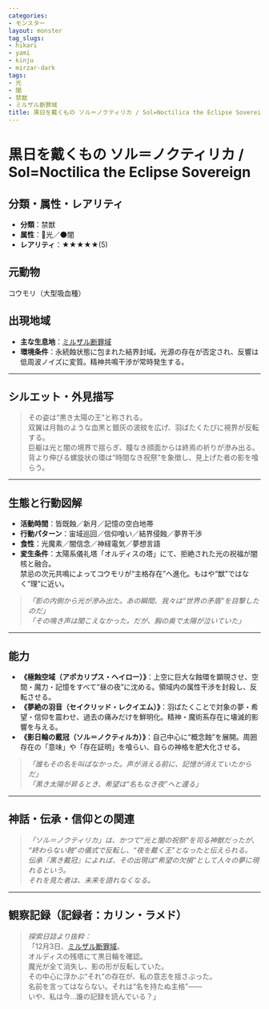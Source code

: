 ```yaml
---
categories:
- モンスター
layout: monster
tag_slugs:
- hikari
- yami
- kinju
- mirzar-dark
tags:
- 光
- 闇
- 禁獣
- ミルザル断罪域
title: 黒日を戴くもの ソル＝ノクティリカ / Sol=Noctilica the Eclipse Sovereign
---
```


# 黒日を戴くもの ソル＝ノクティリカ / Sol=Noctilica the Eclipse Sovereign

## 分類・属性・レアリティ
* **分類**：禁獣  
* **属性**：🌟光／🌑闇  
* **レアリティ**：★★★★★(5)

## 元動物
コウモリ（大型吸血種）

## 出現地域
* **主な生息地**：[ミルザル断罪域](../place/mirzar_dark.md)  
* **環境条件**：永続蝕状態に包まれた結界封域。光源の存在が否定され、反響は低周波ノイズに変質。精神共鳴干渉が常時発生する。

---

## シルエット・外見描写
> その姿は“黒き太陽の王”と称される。  
> 双翼は月蝕のような血黒と銀灰の波紋を広げ、羽ばたくたびに視界が反転する。  
> 巨躯は光と闇の境界で揺らぎ、瞳なき顔面からは終焉の祈りが滲み出る。  
> 背より伸びる螺旋状の環は“時間なき祝祭”を象徴し、見上げた者の影を喰らう。

---

## 生態と行動図解
* **活動時間**：皆既蝕／新月／記憶の空白地帯  
* **行動パターン**：宙域巡回／信仰喰い／結界侵蝕／夢界干渉  
* **食性**：光魔素／闇信念／神経電気／夢想言語  
* **変生条件**：太陽系儀礼塔「オルディスの塔」にて、拒絶された光の祝福が闇核と融合。  
禁忌の次元共鳴によってコウモリが“主格存在”へ進化。もはや“獣”ではなく“理”に近い。

> *「影の内側から光が滲み出た。あの瞬間、我々は“世界の矛盾”を目撃したのだ」*  
> *「その鳴き声は聞こえなかった。だが、胸の奥で太陽が泣いていた」*

---

## 能力
* **《極蝕空域（アポカリプス・ヘイロー）》**：上空に巨大な蝕環を顕現させ、空間・魔力・記憶をすべて“昼の夜”に沈める。領域内の属性干渉を封殺し、反転させる。  
* **《夢絶の羽音（セイクリッド・レクイエム）》**：羽ばたくことで対象の夢・希望・信仰を震わせ、過去の痛みだけを鮮明化。精神・魔術系存在に壊滅的影響を与える。  
* **《影日輪の戴冠（ソル＝ノクティルカ）》**：自己中心に“概念蝕”を展開。周囲存在の「意味」や「存在証明」を喰らい、自らの神格を肥大化させる。

> *「誰もその名を叫ばなかった。声が消える前に、記憶が消えていたからだ」*  
> *「黒き太陽が昇るとき、希望は“名もなき夜”へと還る」*

---

## 神話・伝承・信仰との関連
> *「ソル＝ノクティリカ」は、かつて“光と闇の祝祭”を司る神獣だったが、  
“終わらない蝕”の儀式で反転し、“夜を戴く王”となったと伝えられる。*  
> *伝承『黒き戴冠』によれば、その出現は“希望の欠損”として人々の夢に現れるという。  
それを見た者は、未来を語れなくなる。*

---

## 観察記録（記録者：カリン・ラメド）

> *探索日誌より抜粋：*  
> 「12月3日、[ミルザル断罪域](../place/mirzar_dark.md)。  
> オルディスの残塔にて黒日輪を確認。  
> 魔光が全て消失し、影の形が反転していた。  
> その中心に浮かぶ“それ”の存在が、私の意志を揺さぶった。  
> 名前を言ってはならない。それは“名を持たぬ主格”――  
> いや、私は今…誰の記録を読んでいる？」